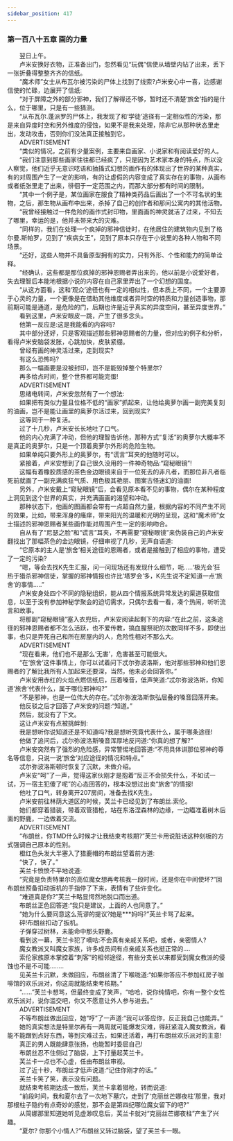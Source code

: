 ```yaml
---
sidebar_position: 417
---
```

### 第一百八十五章 画的力量  


　　翌日上午。  
　　卢米安换好衣物，正准备出门，忽然看见“玩偶”信使从墙壁内钻了出来，丢下一张折叠得整整齐齐的信纸。  
　　“魔术师”女士从布瓦尔被污染的尸体上找到了线索?卢米安心中一喜，边感谢信使的忙碌，边展开了信纸:  
　　“对于屏障之外的部分邪神，我们了解得还不够，暂时还不清楚‘旅舍’指的是什么，位于哪里，只是有一些猜测。  
　　“从布瓦尔.蓬派罗的尸体上，我发现了和‘学徒’途径有一定相似性的污染，那是来自异度时空和另外维度的侵蚀，如果不是我来处理，除非它从那种状态里走出，发动攻击，否则你们没法真正接触到它。  
　　ADVERTISEMENT  
　　“类似的情况，之前有少量案例，主要来自画家、小说家和有阅读爱好的人。  
　　“我们注意到那些画家往往都已经疯了，只是因为艺术家本身的特点，所以没人察觉，他们近乎无意识呓语和抽搐式幻想的画作有的体现出了世界的某种真实，有的对周围产生了一定的影响，有的让虚假的内容变成了真实存在的事物，从画布或者纸张里走了出来，徘徊于一定范围之内，而那大部分都有时间的限制。  
　　“其中一个例子是，某位画家在服食了精神类药品后画出了一个不可名状的生物，之后，那生物从画布中出来，杀掉了自己的创作者和那间公寓内的其他活物。  
　　“我曾经接触过一件危险的画作式封印物，里面画的神灵就活了过来，不知去了哪里，幸运的是，他并未带来大的灾难。  
　　“同样的，我们在处理一个疯掉的邪神信徒时，在他居住的建筑物内见到了格尔曼.斯帕罗，见到了“疾病女王”，见到了原本只存在于小说里的各种人物和不同场景。  
　　“还好，这些人物并不具备原型拥有的实力，只有外形、个性和能力的简单诠释。  
　　“经确认，这些都是那位疯掉的邪神恩赐者弄出来的，他以前是小说爱好者，失去理智后本能地根据小说的内容在自己家里弄出了一个幻想的国度。  
　　“从这方面看，这和‘观众’途径也有一定的相似性，但本质上不同，一个主要源于心灵的力量，一个更像是在借助其他维度或者异时空的特质和力量创造事物，那前期可能是通道，是危险的门，后期也许是近乎真实的异度空间，甚至异度世界。”  
　　看到这里，卢米安眼皮一跳，产生了很多念头。  
　　他第一反应是:这是我能看的内容吗?  
　　其中部分还好，只是客观描述那些邪神恩赐者的力量，但对应的例子和分析，看得卢米安脑袋发胀，心跳加快，皮肤紧绷。  
　　曾经有画的神灵活过来，走到现实?  
　　有这么恐怖吗?  
　　那么一幅画要是没被封印，岂不是能毁掉整个特里尔?  
　　再多给点时间，整个世界都可能完蛋!  
　　ADVERTISEMENT  
　　思绪电转间，卢米安忽然有了一个想法:  
　　如果把有类似力量且位格不低的“画家”抓起来，让他给奥萝尔画一副完美复刻的油画，岂不是能让画里的奥萝尔活过来，回到现实?  
　　这等同于一种复活。  
　　过了十几秒，卢米安长长地吐了口气。  
　　他的内心充满了冲动，但他的理智告诉他，那种方式“复活”的奥萝尔大概率不是真正的奥萝尔，只是一个顶着奥萝尔外形的危险生物。  
　　如果单纯只要外形上的奥萝尔，有“谎言”耳夹的他随时可以。  
　　紧接着，卢米安想到了自己很久没用的一件神奇物品:“窥秘眼镜”!  
　　这幅有着橡胶质感的茶色金边眼镜来自于一位死去的非凡者，而那位非凡者临死前就画了一副充满疯狂气质、用色极其艳丽、图案古怪迷幻的油画!  
　　另外，卢米安戴上“窥秘眼镜”后，会看见原本看不见的事物，偶尔在某种程度上洞见到这个世界的真实，并充满画画的渴望和冲动。  
　　那种状态下，他画的图画都会带有一点超自然力量，根据内容的不同产生不同的效果，比如，带来浑身的瘙痒，带来阳光的温暖和光明的呈现，这和“魔术师”女士描述的邪神恩赐者某些画作能对周围产生一定的影响吻合。  
　　自从有了“尼瑟之脸”和“谎言”耳夹，不再需要“窥秘眼镜”来伪装自己的卢米安翻找出了那幅茶色的金边眼镜，仔细审视了几秒，无声自语道:  
　　“它原本的主人是‘旅舍’相关途径的恩赐者，或者是接触到了相应的事物，遭受了一定的污染?  
　　“嗯，等会去找K先生汇报，问一问现场还有发现什么细节，呃.....‘极光会’狂热于猎杀邪神信徒，掌握的邪神情报也许比‘塔罗会’多，K先生说不定知道一点‘旅舍’的事情..…”  
　　卢米安身处四个不同的隐秘组织，能从四个情报系统异常发达的渠道获取信息，以至于没有参加神秘学聚会的迫切需求，只偶尔去看一看，凑个热闹，听听流言和故事。  
　　将那副“窥秘眼镜”塞入衣兜后，卢米安阅读起剩下的内容:“在此之前，这条途径的邪神恩赐者都不怎么活跃，也不爱传教，搞血腥祭祀的次数同样不多，即使出事，也只是弄死自己和所在房屋内的人，危险性相对不那么大。  
　　ADVERTISEMENT  
　　“现在看来，他们也不是那么‘无害’，危害甚至可能很大。  
　　“在‘旅舍’这件事情上，你可以试着问下忒尔弥波洛斯，他对那些邪神和他们恩赐者的了解比我所有人加起来还要深，当然，他未必会回答你。”  
　　卢米安用赤红的火焰点燃信纸后，压着嗓音，低声笑道:“忒尔弥波洛斯，你知道‘旅舍’代表什么，属于哪位邪神吗?”  
　　“不是邪神，也是一位伟大的存在。”忒尔弥波洛斯恢弘层叠的嗓音回荡开来。  
　　他反驳之后才回答了卢米安的问题:“知道。”  
　　然后，就没有了下文。  
　　这让卢米安有点被挑衅到:  
　　我是想听你说知道还是不知道吗?我是想听究竟代表什么，属于哪条途径!  
　　他做了追问后，忒尔弥波洛斯嗓音浑厚地反问道:“你真的想了解?”  
　　卢米安突然有了强烈的危险感，异常警惕地回答道:“不用具体讲那位邪神的尊名等信息，只说一说‘旅舍’对应途径的情况和特点。”  
　　忒尔弥波洛斯顿时恢复了沉默，未做介绍。  
　　卢米安“呵”了一声，觉得这家伙刚才是抱着“反正不会损失什么，不如试一试，万一宿主犯傻了呢”的心态回答的，根本没想过出卖“旅舍”的情报!  
　　他吐了口气，转身离开207房间，准备去找K先生。  
　　卢米安前往林荫大道区的时候，芙兰卡已经见到了布朗丝.索伦。  
　　她们都穿着猎装，带着双管猎枪，站在东洛涅森林的边缘，一边瞄准着树木后面的野鹿，一边做着交流。  
　　ADVERTISEMENT  
　　“布朗丝，你TMD什么时候才让我结束考核期?”芙兰卡用说脏话这种刻板的方式强调自己原本的性别。  
　　橙红色头发大半塞入了猎鹿帽的布朗丝望着前方道:  
　　“快了，快了。”  
　　芙兰卡愤愤不平地说道:  
　　“究竟是负责特里尔的高位魔女想再考核我一段时间，还是你在中间使坏?”回布朗丝预备扣动扳机的手指停了下来，表情有了些许变化。  
　　“难道真是你?”芙兰卡略显愕然地脱口而出道。  
　　布朗丝正色回答道:“我只是建议，上面的人也同意了。”  
　　“她为什么要同意这么荒谬的提议?她是***妈吗?”芙兰卡骂了起来。  
　　砰!布朗丝扣动了扳机。  
　　子弹穿过树林，未能命中那头野鹿。  
　　看到这一幕，芙兰卡犯了嘀咕:不会真有亲戚关系吧，或者，亲密情人?  
　　魔女教派又叫魔女家族，许多成员间有点亲戚关系也挺正常的....  
　　索伦家族原本掌控着“刺客”的相邻途径，有些分支长以来都受到魔女教派的侵蚀也不是不可能.….…  
　　见芙兰卡沉默，未做回应，布朗丝清了下喉咙道:“如果你答应不参加红房子咖啡馆的欢乐派对，你这周就能结束考核期。”  
　　“……”芙兰卡想骂，但最终变成了笑声，“哈哈，说你纯情吧，你有一整个女性欢乐派对，说你滥交吧，你又不愿意让外人参与进去。”  
　　ADVERTISEMENT  
　　不等布朗丝做出回应，她“哼”了一声道:“我可以答应你，反正我自己也能弄。”  
　　她的真实想法是特里尔再有一两周就可能爆发灾难，得赶紧混入魔女教派，看能不能蹭到点好东西，等到灾难过去，如果还活着，再打布朗丝欢乐派对的主意!  
　　真正的男人既能肆意张扬，也能暂时委屈自己!  
　　布朗丝忍不住侧过了脑袋，上下打量起芙兰卡。  
　　芙兰卡一点也不心虚，任由布朗丝审视。  
　　过了近十秒，布朗丝才低声说道:“记住你刚才的话。”  
　　芙兰卡笑了笑，表示没有问题。  
　　就结束考核期达成一致后，芙兰卡拿着猎枪，转而说道:  
　　“前段时间，我和夏尔去了一次地下墓穴，走到了‘克丽丝芒娜夜柱’那里，我对那根柱子隐约有点奇妙的感觉，那不会是第四纪哪位魔女留下的吧?”  
　　从简娜那里知道她听见虚渺叹息后，芙兰卡就对“克丽丝芒娜夜柱”产生了兴趣。  
　　“夏尔? 你那个小情人?”布朗丝又转过脑袋，望了芙兰卡一眼。  
